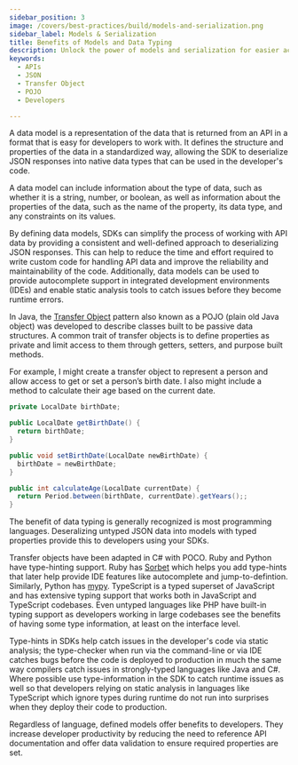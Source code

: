 ```yaml
---
sidebar_position: 3
image: /covers/best-practices/build/models-and-serialization.png
sidebar_label: Models & Serialization
title: Benefits of Models and Data Typing
description: Unlock the power of models and serialization for easier access to data in APIs. Create objects without referencing API documentation and add data validation. 
keywords:
  - APIs
  - JSON
  - Transfer Object
  - POJO
  - Developers

---
```


A data model is a representation of the data that is returned from an API in a format that is easy for developers to work with. It defines the structure and properties of the data in a standardized way, allowing the SDK to deserialize JSON responses into native data types that can be used in the developer's code.

A data model can include information about the type of data, such as whether it is a string, number, or boolean, as well as information about the properties of the data, such as the name of the property, its data type, and any constraints on its values.

By defining data models, SDKs can simplify the process of working with API data by providing a consistent and well-defined approach to deserializing JSON responses. This can help to reduce the time and effort required to write custom code for handling API data and improve the reliability and maintainability of the code. Additionally, data models can be used to provide autocomplete support in integrated development environments (IDEs) and enable static analysis tools to catch issues before they become runtime errors.

In Java, the [Transfer Object](https://www.geeksforgeeks.org/transfer-object-pattern-in-java/) pattern also known as a POJO (plain old Java object) was developed to describe classes built to be passive data structures. A common trait of transfer objects is to define properties as private and limit access to them through getters, setters, and purpose built methods. 

For example, I might create a transfer object to represent a person and allow access to get or set a person’s birth date. I also might include a method to calculate their age based on the current date.

``` java
private LocalDate birthDate;

public LocalDate getBirthDate() {
  return birthDate;
}

public void setBirthDate(LocalDate newBirthDate) {
  birthDate = newBirthDate;
}

public int calculateAge(LocalDate currentDate) {
  return Period.between(birthDate, currentDate).getYears();;
}
```

The benefit of data typing is generally recognized is most programming languages. Deseralizing untyped JSON data into models with typed properties provide this to developers using your SDKs.

Transfer objects have been adapted in C# with POCO. Ruby and Python have type-hinting support. Ruby has [Sorbet](https://sorbet.org/) which helps you add type-hints that later help provide IDE features like autocomplete and jump-to-defintion. Similarly, Python has [mypy](https://mypy.readthedocs.io/en/stable/index.html). TypeScript is a typed superset of JavaScript and has extensive typing support that works both in JavaScript and TypeScript codebases. Even untyped languages like PHP have built-in typing support as developers working in large codebases see the benefits of having some type information, at least on the interface level.

Type-hints in SDKs help catch issues in the developer's code via static analysis; the type-checker when run via the command-line or via IDE catches bugs before the code is deployed to production in much the same way compilers catch issues in strongly-typed languages like Java and C#. Where possible use  type-information in the SDK to catch runtime issues as well so that developers relying on static analysis in languages like TypeScript which ignore types during runtime do not run into surprises when they deploy their code to production.

Regardless of language, defined models offer benefits to developers. They increase developer productivity by reducing the need to reference API documentation and offer data validation to ensure required properties are set.
